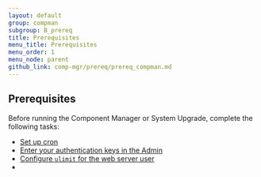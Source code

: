 ```yaml
---
layout: default
group: compman
subgroup: B_prereq
title: Prerequisites
menu_title: Prerequisites
menu_order: 1
menu_node: parent
github_link: comp-mgr/prereq/prereq_compman.md
---
```


## Prerequisites
Before running the Component Manager or System Upgrade, complete the following tasks:

*	<a href="{{ site.gdeurl }}comp-mgr/prereq/prereq_compman-updater.html">Set up cron</a>
*	<a href="{{ site.gdeurl }}comp-mgr/prereq/prereq_auth-token.html">Enter your authentication keys in the Admin</a>
*	<a href="{{ site.gdeurl }}comp-mgr/prereq/prereq_compman-ulimit.html">Configure `ulimit` for the web server user</a>
*	